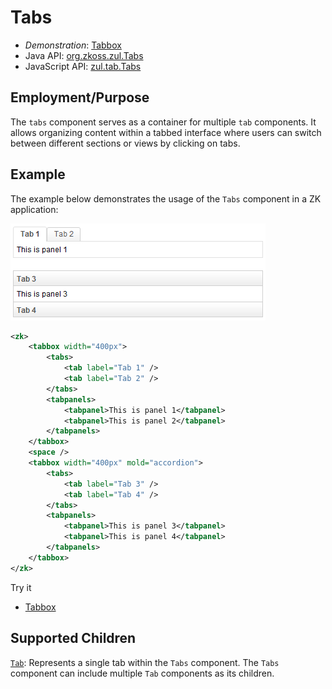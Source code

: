 # Tabs

- *Demonstration*: [Tabbox](https://www.zkoss.org/zkdemo/tabbox)
- Java API: [org.zkoss.zul.Tabs](https://www.zkoss.org/javadoc/latest/zk/org/zkoss/zul/Tabs.html)
- JavaScript API: [zul.tab.Tabs](https://www.zkoss.org/javadoc/latest/jsdoc/classes/zul.tab.Tabs.html)

## Employment/Purpose
The `tabs` component serves as a container for multiple `tab` components. It allows organizing content within a tabbed interface where users can switch between different sections or views by clicking on tabs.

## Example

The example below demonstrates the usage of the `Tabs` component in a ZK application:

![Tabs Example](images/ZKComRef_Containers_Tabs.png)

```xml
<zk>
    <tabbox width="400px">
        <tabs>
            <tab label="Tab 1" />
            <tab label="Tab 2" />
        </tabs>
        <tabpanels>
            <tabpanel>This is panel 1</tabpanel>
            <tabpanel>This is panel 2</tabpanel>
        </tabpanels>
    </tabbox>
	<space />
    <tabbox width="400px" mold="accordion">
        <tabs>
            <tab label="Tab 3" />
            <tab label="Tab 4" />
        </tabs>
        <tabpanels>
            <tabpanel>This is panel 3</tabpanel>
            <tabpanel>This is panel 4</tabpanel>
        </tabpanels>
    </tabbox>
</zk>
```

Try it

* [Tabbox](https://zkfiddle.org/sample/cd1tff/1-ZK-Component-Reference-Tabbox-Example?v=latest&t=Iceblue_Compact)

## Supported Children

[`Tab`](tab): Represents a single tab within the `Tabs` component. The `Tabs` component can include multiple `Tab` components as its children.
